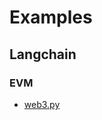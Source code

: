 # Examples

## Langchain

### EVM
- [web3.py](https://github.com/frog-sdk/frog/tree/main/python/examples/langchain/web3)
